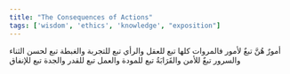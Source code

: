 ```yaml
---
title: "The Consequences of Actions"
tags: ['wisdom', 'ethics', 'knowledge', "exposition"]
---
```


 أمورٌ هُنَّ تبعٌ لأمور فالمروات كلها تبع للعقل والرأي تبع للتجربة والغبطة تبع لحسن الثناء والسرور تبعٌ للأمن والقَرَابَةُ تبع للمودة والعمل تبع للقدر والجدة تبع للإنفاق
